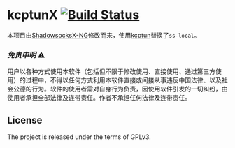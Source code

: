 # kcptunX [![Build Status](https://travis-ci.org/andres-lee/kcptunX.svg?branch=master)](https://travis-ci.org/andres-lee/kcptunX)

本项目由[ShadowsocksX-NG](https://github.com/qiuyuzhou/ShadowsocksX-NG)修改而来，使用[kcptun](https://github.com/xtaci/kcptun)替换了`ss-local`。

### *免责申明* :warning:
用户以各种方式使用本软件（包括但不限于修改使用、直接使用、通过第三方使用）的过程中，不得以任何方式利用本软件直接或间接从事违反中国法律、以及社会公德的行为。软件的使用者需对自身行为负责，因使用软件引发的一切纠纷，由使用者承担全部法律及连带责任。作者不承担任何法律及连带责任。       

## License
The project is released under the terms of GPLv3.

